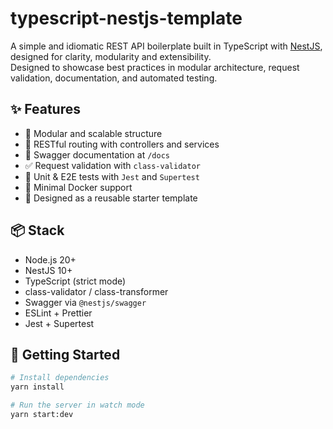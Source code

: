 # typescript-nestjs-template

A simple and idiomatic REST API boilerplate built in TypeScript with [NestJS](https://nestjs.com), designed for clarity, modularity and extensibility.  
Designed to showcase best practices in modular architecture, request validation, documentation, and automated testing.

## ✨ Features

- 🧱 Modular and scalable structure
- 🚦 RESTful routing with controllers and services
- 📄 Swagger documentation at `/docs`
- ✅ Request validation with `class-validator`
- 🧪 Unit & E2E tests with `Jest` and `Supertest`
- 🐳 Minimal Docker support
- 🧰 Designed as a reusable starter template

## 📦 Stack

- Node.js 20+
- NestJS 10+
- TypeScript (strict mode)
- class-validator / class-transformer
- Swagger via `@nestjs/swagger`
- ESLint + Prettier
- Jest + Supertest

## 🚀 Getting Started

```bash
# Install dependencies
yarn install

# Run the server in watch mode
yarn start:dev
```
